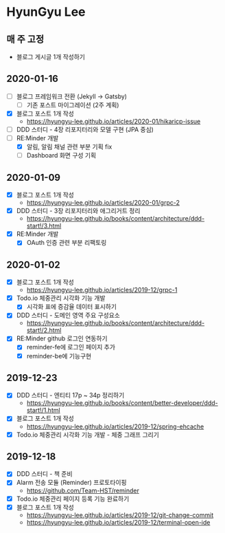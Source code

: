 # HyunGyu Lee

## 매 주 고정
- 블로그 게시글 1개 작성하기

## 2020-01-16
- [ ] 블로그 프레임워크 전환 (Jekyll -> Gatsby)
  - [ ] 기존 포스트 마이그레이션 (2주 계획)
- [x] 블로그 포스트 1개 작성
  - https://hyungyu-lee.github.io/articles/2020-01/hikaricp-issue
- [ ] DDD 스터디 - 4장 리포지터리와 모델 구현 (JPA 중심)
- [ ] RE:Minder 개발
  - [x] 알림, 알림 채널 관련 부분 기획 fix
  - [ ] Dashboard 화면 구성 기획

## 2020-01-09
- [x] 블로그 포스트 1개 작성
  - https://hyungyu-lee.github.io/articles/2020-01/grpc-2
- [x] DDD 스터디 - 3장 리포지터리와 애그리거트 정리
  - https://hyungyu-lee.github.io/books/content/architecture/ddd-start!/3.html
- [x] RE:Minder 개발
  - [x] OAuth 인증 관련 부분 리팩토링

## 2020-01-02
- [x] 블로그 포스트 1개 작성
  - https://hyungyu-lee.github.io/articles/2019-12/grpc-1
- [x] Todo.io 체중관리 시각화 기능 개발
  - [x] 시각화 표에 증감율 데이터 표시하기
- [x] DDD 스터디 - 도메인 영역 주요 구성요소
  - https://hyungyu-lee.github.io/books/content/architecture/ddd-start!/2.html
- [x] RE:Minder github 로그인 연동하기
  - [x] reminder-fe에 로그인 페이지 추가
  - [x] reminder-be에 기능구현

## 2019-12-23
- [x] DDD 스터디 - 엔티티 17p ~ 34p 정리하기
  - https://hyungyu-lee.github.io/books/content/better-developer/ddd-start!/1.html
- [x] 블로그 포스트 1개 작성
  - https://hyungyu-lee.github.io/articles/2019-12/spring-ehcache
- [x] Todo.io 체중관리 시각화 기능 개발 - 체중 그래프 그리기

## 2019-12-18
- [x] DDD 스터디 - 책 준비
- [x] Alarm 전송 모듈 (Reminder) 프로토타이핑
  - https://github.com/Team-HST/reminder
- [x] Todo.io 체중관리 페이지 등록 기능 완료하기
- [x] 블로그 포스트 1개 작성
  - https://hyungyu-lee.github.io/articles/2019-12/git-change-commit
  - https://hyungyu-lee.github.io/articles/2019-12/terminal-open-ide
